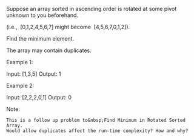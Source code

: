 Suppose an array sorted in ascending order is rotated at some pivot unknown to you beforehand.

(i.e., &nbsp;[0,1,2,4,5,6,7]&nbsp;might become &nbsp;[4,5,6,7,0,1,2]).

Find the minimum element.

The array may contain duplicates.

Example 1:


Input: [1,3,5]
Output: 1

Example 2:


Input: [2,2,2,0,1]
Output: 0

Note:


	This is a follow up problem to&nbsp;Find Minimum in Rotated Sorted Array.
	Would allow duplicates affect the run-time complexity? How and why?

